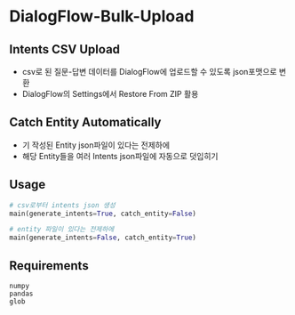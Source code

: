 # DialogFlow-Bulk-Upload


## Intents CSV Upload 

- csv로 된 질문-답변 데이터를 DialogFlow에 업로드할 수 있도록 json포맷으로 변환
- DialogFlow의 Settings에서 Restore From ZIP 활용

## Catch Entity Automatically

- 기 작성된 Entity json파일이 있다는 전제하에
- 해당 Entity들을 여러 Intents json파일에 자동으로 덧입히기

## Usage

```python
# csv로부터 intents json 생성
main(generate_intents=True, catch_entity=False)

# entity 파일이 있다는 전제하에
main(generate_intents=False, catch_entity=True)
```

## Requirements

```
numpy
pandas
glob
```
